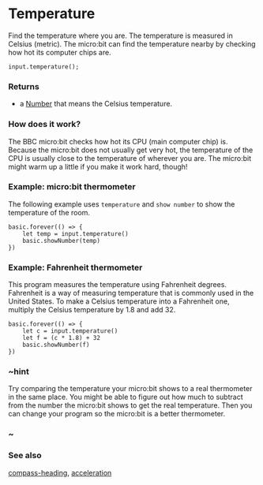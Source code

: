 # Temperature

Find the temperature where you are. The temperature is measured in Celsius (metric).
The micro:bit can find the temperature nearby by checking how hot its computer chips are.

```sig
input.temperature();
```

### Returns

* a [Number](/reference/types/number) that means the Celsius temperature.

### How does it work?

The BBC micro:bit checks how hot its CPU (main computer chip) is.
Because the micro:bit does not usually get very hot, the temperature of the CPU
is usually close to the temperature of wherever you are.
The micro:bit might warm up a little if you make it work hard, though!

### Example: micro:bit thermometer

The following example uses `temperature` and `show number` to show the temperature of the room.

```blocks
basic.forever(() => {
    let temp = input.temperature()
    basic.showNumber(temp)
})
```
### Example: Fahrenheit thermometer

This program measures the temperature using Fahrenheit degrees.
Fahrenheit is a way of measuring temperature that is commonly used in the United States.
To make a Celsius temperature into a Fahrenheit one, multiply the Celsius temperature by
1.8 and add 32.

```blocks
basic.forever(() => {
    let c = input.temperature()
    let f = (c * 1.8) + 32
    basic.showNumber(f)
})
```

### ~hint

Try comparing the temperature your micro:bit shows to a real thermometer in the same place.
You might be able to figure out how much to subtract from the number the micro:bit
shows to get the real temperature. Then you can change your program so the micro:bit is a 
better thermometer.

### ~

### See also

[compass-heading](/reference/input/compass-heading), [acceleration](/reference/input/acceleration)

